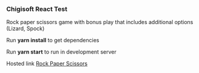 ### Chigisoft React Test

Rock paper scissors game with bonus play that includes additional options (Lizard, Spock)

Run **yarn install** to get dependencies

Run **yarn start** to run in development server


Hosted link [Rock Paper Scissors](https://rock-paper-scissors-test-4858e.web.app/)
